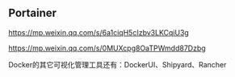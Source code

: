 ## Portainer





https://mp.weixin.qq.com/s/6a1ciqH5cIzbv3LKCqiU3g





https://mp.weixin.qq.com/s/0MUXcpg8OaTPWmdd87Dzbg





Docker的其它可视化管理工具还有：DockerUI、Shipyard、Rancher









